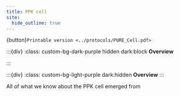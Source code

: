 ```yaml
---
title: PPK cell
site:
  hide_outline: true
---
```


{button}`Printable version <../protocols/PURE_Cell.pdf>`


:::{div}
:class: custom-bg-dark-purple hidden dark:block
**Overview**

:::

:::{div}
:class: custom-bg-light-purple dark:hidden
**Overview**
:::


All of what we know about the PPK cell emerged from [](https://doi.org/10.63765/djnv7772)




